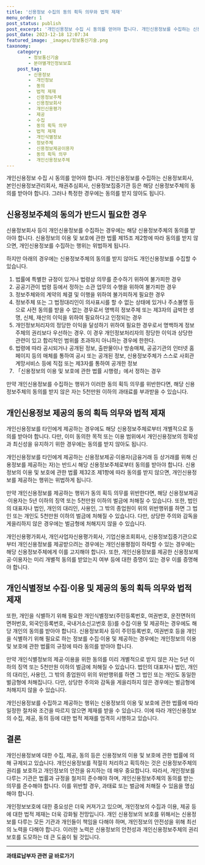 ```yaml
---
title: '신용정보 수집의 동의 획득 의무와 법적 제재'
menu_order: 1
post_status: publish
post_excerpt: '개인신용정보 수집 시 동의를 얻어야 합니다. 개인신용정보를 수집하는 신용정보회사, 본인신용정보관리회사, 채권추심회사, 신용정보집중기관 등은 해당 신용정보주체의 동의를 받아야 합니다. 그러나 특정한 경우에는 동의를 받지 않아도 됩니다.'
post_date: 2023-12-18 12:07:34
featured_image: _images/정보통신기술.png
taxonomy:
    category:
        - 정보통신기술
        - 분야별개인정보보호
    post_tag:
        - 신용정보
        -  개인정보
        -  동의
        -  법적 제재
        -  신용정보주체
        -  신용정보회사
        -  개인신용평가
        -  제공
        -  수집
        -  동의 획득 의무
        -  법적 제재
        -  개인식별정보
        -  정보주체
        -  신용정보제공이용자
        -  동의 획득 의무
        -  개인신용정보주체
---
```



개인신용정보 수집 시 동의를 얻어야 합니다. 개인신용정보를 수집하는 신용정보회사, 본인신용정보관리회사, 채권추심회사, 신용정보집중기관 등은 해당 신용정보주체의 동의를 받아야 합니다. 그러나 특정한 경우에는 동의를 받지 않아도 됩니다.

## 신용정보주체의 동의가 반드시 필요한 경우

신용정보회사 등이 개인신용정보를 수집하는 경우에는 해당 신용정보주체의 동의를 받아야 합니다. 신용정보의 이용 및 보호에 관한 법률 제15조 제2항에 따라 동의를 받지 않으면, 개인신용정보를 수집하는 행위는 위법하게 됩니다.

하지만 아래의 경우에는 신용정보주체의 동의를 받지 않아도 개인신용정보를 수집할 수 있습니다.

1. 법률에 특별한 규정이 있거나 법령상 의무를 준수하기 위하여 불가피한 경우
2. 공공기관이 법령 등에서 정하는 소관 업무의 수행을 위하여 불가피한 경우
3. 정보주체와의 계약의 체결 및 이행을 위하여 불가피하게 필요한 경우
4. 정보주체 또는 그 법정대리인이 의사표시를 할 수 없는 상태에 있거나 주소불명 등으로 사전 동의를 받을 수 없는 경우로서 명백히 정보주체 또는 제3자의 급박한 생명, 신체, 재산의 이익을 위하여 필요하다고 인정되는 경우
5. 개인정보처리자의 정당한 이익을 달성하기 위하여 필요한 경우로서 명백하게 정보주체의 권리보다 우선하는 경우. 이 경우 개인정보처리자의 정당한 이익과 상당한 관련이 있고 합리적인 범위를 초과하지 아니하는 경우에 한한다.
6. 법령에 따라 공시되거나 공개된 정보, 출판물이나 방송매체, 공공기관의 인터넷 홈페이지 등의 매체를 통하여 공시 또는 공개된 정보, 신용정보주체가 스스로 사회관계망서비스 등에 직접 또는 제3자를 통하여 공개한 정보
7. 「신용정보의 이용 및 보호에 관한 법률 시행령」에서 정하는 경우

만약 개인신용정보를 수집하는 행위가 이러한 동의 획득 의무를 위반한다면, 해당 신용정보주체의 동의를 받지 않은 자는 5천만원 이하의 과태료를 부과받을 수 있습니다.

## 개인신용정보 제공의 동의 획득 의무와 법적 제재

개인신용정보를 타인에게 제공하는 경우에도 해당 신용정보주체로부터 개별적으로 동의를 받아야 합니다. 다만, 이미 동의한 목적 또는 이용 범위에서 개인신용정보의 정확성과 최신성을 유지하기 위한 경우에는 동의를 받지 않아도 됩니다.

개인신용정보를 타인에게 제공하는 신용정보제공·이용자(금융거래 등 상거래를 위해 신용정보를 제공하는 자)는 반드시 해당 신용정보주체로부터 동의를 받아야 합니다. 신용정보의 이용 및 보호에 관한 법률 제32조 제1항에 따라 동의를 받지 않으면, 개인신용정보를 제공하는 행위는 위법하게 됩니다.

만약 개인신용정보를 제공하는 행위가 동의 획득 의무를 위반한다면, 해당 신용정보제공·이용자는 5년 이하의 징역 또는 5천만원 이하의 벌금에 처해질 수 있습니다. 또한, 법인의 대표자나 법인, 개인의 대리인, 사용인, 그 밖의 종업원이 위의 위반행위를 하면 그 법인 또는 개인도 5천만원 이하의 벌금에 처해질 수 있습니다. 다만, 상당한 주의와 감독을 게을리하지 않은 경우에는 벌금형에 처해지지 않을 수 있습니다.

개인신용평가회사, 개인사업자신용평가회사, 기업신용조회회사, 신용정보집중기관으로부터 개인신용정보를 제공받으려는 경우에는 개인신용평점이 하락할 수 있는 경우에는 해당 신용정보주체에게 이를 고지해야 합니다. 또한, 개인신용정보를 제공한 신용정보제공·이용자는 미리 개별적 동의를 받았는지 여부 등에 대한 증명이 있는 경우 이를 증명해야 합니다.

## 개인식별정보 수집·이용 및 제공의 동의 획득 의무와 법적 제재

또한, 개인을 식별하기 위해 필요한 개인식별정보(주민등록번호, 여권번호, 운전면허의 면허번호, 외국인등록번호, 국내거소신고번호 등)를 수집·이용 및 제공하는 경우에도 해당 개인의 동의를 받아야 합니다. 신용정보회사 등이 주민등록번호, 여권번호 등을 개인을 식별하기 위해 필요로 하는 정보를 수집·이용 및 제공하는 경우에는 개인정보의 이용 및 보호에 관한 법률의 규정에 따라 동의를 받아야 합니다.

만약 개인식별정보의 제공·이용을 위한 동의를 미리 개별적으로 받지 않은 자는 5년 이하의 징역 또는 5천만원 이하의 벌금에 처해질 수 있습니다. 법인의 대표자나 법인, 개인의 대리인, 사용인, 그 밖의 종업원이 위의 위반행위를 하면 그 법인 또는 개인도 동일한 벌금형에 처해집니다. 다만, 상당한 주의와 감독을 게을리하지 않은 경우에는 벌금형에 처해지지 않을 수 있습니다.

개인신용정보를 수집하고 제공하는 행위는 신용정보의 이용 및 보호에 관한 법률에 따라 일정한 절차와 조건을 따르지 않으면 제재를 받을 수 있습니다. 이에 따라 개인신용정보의 수집, 제공, 동의 등에 대한 법적 제재를 엄격히 시행하고 있습니다.

## 결론

개인신용정보에 대한 수집, 제공, 동의 등은 신용정보의 이용 및 보호에 관한 법률에 의해 규제되고 있습니다. 개인신용정보를 적절히 처리하고 획득하는 것은 신용정보주체의 권리를 보호하고 개인정보의 안전을 유지하는 데 매우 중요합니다. 따라서, 개인정보를 다루는 기관은 법률과 규정을 철저히 준수해야 하며, 개인신용정보주체의 동의를 받는 의무를 준수해야 합니다. 이를 위반할 경우, 과태료 또는 벌금에 처해질 수 있음을 명심해야 합니다.

개인정보보호에 대한 중요성은 더욱 커져가고 있으며, 개인정보의 수집과 이용, 제공 등에 대한 법적 제재는 더욱 강화될 전망입니다. 개인 신용정보의 보호를 위해서는 신용정보를 다루는 모든 기관과 개인들이 책임을 다해야 하며, 개인정보의 안전성을 위해 최선의 노력을 다해야 합니다. 이러한 노력은 신용정보의 안전성과 개인신용정보주체의 권리보호를 도모하는 데 큰 도움이 될 것입니다.
<!-- wp:separator -->
<hr class="wp-block-separator has-alpha-channel-opacity"/>
<!-- /wp:separator -->

<!-- wp:group {"backgroundColor":"base","layout":{"type":"constrained"}} -->
<div class="wp-block-group has-base-background-color has-background"><!-- wp:paragraph {"align":"center","fontSize":"medium"} -->
<p class="has-text-align-center has-large-font-size"><strong>과태료납부자 관련 글 바로가기</strong></p>
<!-- /wp:paragraph -->


<!-- wp:latest-posts
{"categories":[{"id":27175,"count":19,"description":"","link":"https://uknowlaw.com/category/%ea%b3%bc%ed%83%9c%eb%a3%8c%eb%82%a9%eb%b6%80%ec%9e%90/","name":"과태료납부자","slug":"과태료납부자","taxonomy":"category","parent":0,"meta":[],"_links":{"self":[{"href":"https://uknowlaw.com/wp-json/wp/v2/categories/27175"}],"collection":[{"href":"https://uknowlaw.com/wp-json/wp/v2/categories"}],"about":[{"href":"https://uknowlaw.com/wp-json/wp/v2/taxonomies/category"}],"wp:post_type":[{"href":"https://uknowlaw.com/wp-json/wp/v2/posts?categories=27175"}],"curies":[{"name":"wp","href":"https://api.w.org/{rel}","templated":true}]}}],"postsToShow":100,"excerptLength":28,"postLayout":"grid","columns":2,"featuredImageAlign":"left","featuredImageSizeSlug":"large","fontSize":"small"} /--></div>
<!-- /wp:group -->